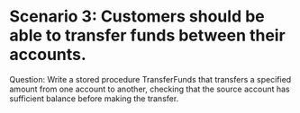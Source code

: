 # Scenario 3: Customers should be able to transfer funds between their accounts.

Question: Write a stored procedure TransferFunds that transfers a specified amount from one account to another, checking that the source account has sufficient balance before making the transfer.
